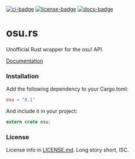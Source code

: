 [![ci-badge][]][ci] [![license-badge][]][license] [![docs-badge][]][docs]

# osu.rs

Unofficial Rust wrapper for the osu! API.

[Documentation][docs]

### Installation

Add the following dependency to your Cargo.toml:

```toml
osu = "0.1"
```

And include it in your project:

```rust
extern crate osu;
```

### License

License info in [LICENSE.md]. Long story short, ISC.

[ci]: https://travis-ci.org/zeyla/osu.rs
[ci-badge]: https://travis-ci.org/zeyla/osu.rs.svg?branch=master
[docs]: https://docs.austinhellyer.me/osu/
[docs-badge]: https://img.shields.io/badge/docs-online-2020ff.svg
[LICENSE.md]: https://github.com/zeyla/osu.rs/blob/master/LICENSE.md
[license]: https://opensource.org/licenses/ISC
[license-badge]: https://img.shields.io/badge/license-ISC-blue.svg?style=flat-square
